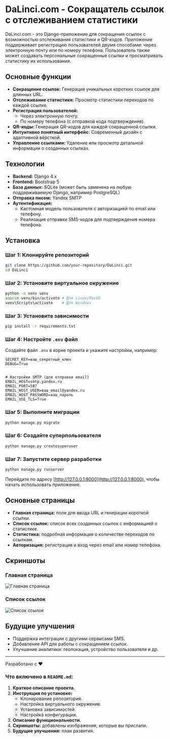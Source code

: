 
# DaLinci.com - Сокращатель ссылок с отслеживанием статистики

DaLinci.com - это Django-приложение для сокращения ссылок с возможностью отслеживания статистики и QR-кодов. Приложение поддерживает регистрацию пользователей двумя способами: через электронную почту или по номеру телефона. Пользователь также может создавать персональные сокращенные ссылки и просматривать статистику их использования.

## Основные функции

- **Сокращение ссылок:** Генерация уникальных коротких ссылок для длинных URL.
- **Отслеживание статистики:** Просмотр статистики переходов по каждой ссылке.
- **Регистрация пользователей:** 
  - Через электронную почту.
  - По номеру телефона (с отправкой кода подтверждения).
- **QR-коды:** Генерация QR-кодов для каждой сокращенной ссылки.
- **Интуитивно понятный интерфейс:** Современный дизайн с адаптивной вёрсткой.
- **Управление ссылками:** Удаление или просмотр детальной информации о созданных ссылках.

## Технологии

- **Backend:** Django 4.х
- **Frontend:** Bootstrap 5
- **База данных:** SQLite (может быть заменена на любую поддерживаемую Django, например PostgreSQL)
- **Отправка писем:** Yandex SMTP
- **Аутентификация:** 
  - Кастомная модель пользователя с авторизацией по email или телефону.
  - Реализация отправки SMS-кодов для подтверждения номера телефона.

## Установка

### Шаг 1: Клонируйте репозиторий
```bash
git clone https://github.com/your-repository/DaLinci.git
cd DaLinci
```

### Шаг 2: Установите виртуальное окружение
```bash
python -m venv venv
source venv/bin/activate # Для Linux/MacOS
venv\Scripts\activate    # Для Windows
```

### Шаг 3: Установите зависимости
```bash
pip install -r requirements.txt
```

### Шаг 4: Настройте `.env` файл
Создайте файл `.env` в корне проекта и укажите настройки, например:
```env
SECRET_KEY=ваш_секретный_ключ
DEBUG=True


# Настройки SMTP (для отправки email)
EMAIL_HOST=smtp.yandex.ru
EMAIL_PORT=587
EMAIL_HOST_USER=ваш_email@yandex.ru
EMAIL_HOST_PASSWORD=ваш_пароль
EMAIL_USE_TLS=True
```

### Шаг 5: Выполните миграции
```bash
python manage.py migrate
```

### Шаг 6: Создайте суперпользователя
```bash
python manage.py createsuperuser
```

### Шаг 7: Запустите сервер разработки
```bash
python manage.py runserver
```

Перейдите по адресу [http://127.0.0.1:8000](http://127.0.0.1:8000), чтобы начать использовать приложение.

## Основные страницы

- **Главная страница:** поле для ввода URL и генерации короткой ссылки.
- **Список ссылок:** список всех созданных ссылок с информацией о статистике.
- **Статистика:** подробная информация о количестве переходов по ссылкам.
- **Авторизация:** регистрация и вход через email или номер телефона.

## Скриншоты

### Главная страница
![Главная страница](Снимок%20экрана%202025-01-04%20135256.png)

### Список ссылок
![Список ссылок](Снимок%20экрана%202025-01-04%20140046.png)

## Будущие улучшения

- Поддержка интеграции с другими сервисами SMS.
- Добавление API для работы с сокращением ссылок.
- Улучшение аналитики: геолокация, устройство пользователя и др.



---
Разработано с ❤️


### Что включено в `README.md`:

1. **Краткое описание проекта.**
2. **Инструкция по установке:**
   - Клонирование репозитория.
   - Настройка виртуального окружения.
   - Установка зависимостей.
   - Настройка конфигурации.
3. **Описание функциональности.**
4. **Скриншоты:** добавлены изображения, которые вы прислали.
5. **Будущие улучшения:** план развития.